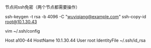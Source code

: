 节点间ssh免密（两个节点都需要操作）


ssh-keygen -t rsa -b 4096 -C "wuyiqiang@example.com"
ssh-copy-id root@10.1.30.43

vim ~/.ssh/config

Host a100-44
    HostName 10.1.30.44
    User root
    IdentityFile ~/.ssh/id_rsa